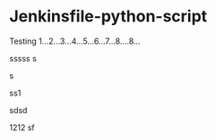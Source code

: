 # Jenkinsfile-python-script

Testing 1...2...3...4...5...6...7...8....8...

sssss
s


s

ss1

sdsd


1212
sf